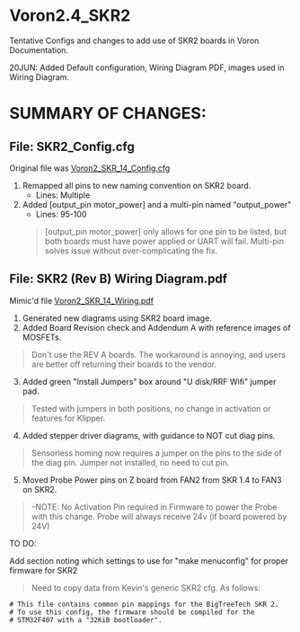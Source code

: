 # Voron2.4_SKR2
Tentative Configs and changes to add use of SKR2 boards in Voron Documentation.

20JUN: Added Default configuration, Wiring Diagram PDF, images used in Wiring Diagram.

# SUMMARY OF CHANGES:
## File: SKR2_Config.cfg
Original file was [Voron2_SKR_14_Config.cfg](https://github.com/VoronDesign/Voron-2/blob/Voron2.4/firmware/klipper_configurations/SKR_1.4/Voron2_SKR_14_Config.cfg)

1. Remapped all pins to new naming convention on SKR2 board.
	- Lines: Multiple
2. Added [output_pin motor_power] and a multi-pin named "output_power"  		
	- Lines: 95-100
	> [output_pin motor_power] only allows for one pin to be listed, but both boards must have power applied or UART will fail.  Multi-pin solves issue without over-complicating the fix.
	
## File: SKR2 (Rev B) Wiring Diagram.pdf
Mimic'd file [Voron2_SKR_14_Wiring.pdf](https://github.com/VoronDesign/Voron-2/blob/Voron2.4/firmware/klipper_configurations/SKR_1.4/Voron2_SKR_14_Wiring.pdf)
1. Generated new diagrams using SKR2 board image.
2. Added Board Revision check and Addendum A with reference images of MOSFETs.
> Don't use the REV A boards.  The workaround is annoying, and users are better off returning their boards to the vendor.
3. Added green "Install Jumpers" box around "U disk/RRF Wifi" jumper pad. 
> Tested with jumpers in both positions, no change in activation or features for Klipper. 
4. Added stepper driver diagrams, with guidance to NOT cut diag pins.
>Sensorless homing now requires a jumper on the pins to the side of the diag pin.  Jumper not installed, no need to cut pin.
5. Moved Probe Power pins on Z board from FAN2 from SKR 1.4 to FAN3 on SKR2.
> -NOTE: No Activation Pin required in Firmware to power the Probe with this change.  Probe will always receive 24v (if board powered by 24V)

TO DO:

Add section noting which settings to use for "make menuconfig" for proper firmware for SKR2
> Need to copy data from Kevin's generic SKR2 cfg.  As follows:
```
# This file contains common pin mappings for the BigTreeTech SKR 2.
# To use this config, the firmware should be compiled for the
# STM32F407 with a "32KiB bootloader".
```

      
